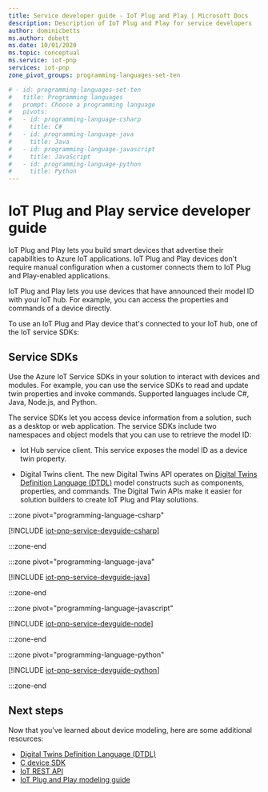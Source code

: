 ```yaml
---
title: Service developer guide - IoT Plug and Play | Microsoft Docs
description: Description of IoT Plug and Play for service developers
author: dominicbetts
ms.author: dobett
ms.date: 10/01/2020
ms.topic: conceptual
ms.service: iot-pnp
services: iot-pnp
zone_pivot_groups: programming-languages-set-ten

# - id: programming-languages-set-ten
#   title: Programming languages
#   prompt: Choose a programming language
#   pivots:
#   - id: programming-language-csharp
#     title: C#
#   - id: programming-language-java
#     title: Java
#   - id: programming-language-javascript
#     title: JavaScript
#   - id: programming-language-python
#     title: Python
---
```


# IoT Plug and Play service developer guide

IoT Plug and Play lets you build smart devices that advertise their capabilities to Azure IoT applications. IoT Plug and Play devices don't require manual configuration when a customer connects them to IoT Plug and Play-enabled applications.

IoT Plug and Play lets you use devices that have announced their model ID with your IoT hub. For example, you can access the properties and commands of a device directly.

To use an IoT Plug and Play device that's connected to your IoT hub, one of the IoT service SDKs:

## Service SDKs

Use the Azure IoT Service SDKs in your solution to interact with devices and modules. For example, you can use the service SDKs to read and update twin properties and invoke commands. Supported languages include C#, Java, Node.js, and Python.

The service SDKs let you access device information from a solution, such as a desktop or web application. The service SDKs include two namespaces and object models that you can use to retrieve the model ID:

- Iot Hub service client. This service exposes the model ID as a device twin property.

- Digital Twins client. The new Digital Twins API operates on [Digital Twins Definition Language (DTDL)](concepts-digital-twin.md) model constructs such as components, properties, and commands. The Digital Twin APIs make it easier for solution builders to create IoT Plug and Play solutions.

:::zone pivot="programming-language-csharp"

[!INCLUDE [iot-pnp-service-devguide-csharp](../../includes/iot-pnp-service-devguide-csharp.md)]

:::zone-end

:::zone pivot="programming-language-java"

[!INCLUDE [iot-pnp-service-devguide-java](../../includes/iot-pnp-service-devguide-java.md)]

:::zone-end

:::zone pivot="programming-language-javascript"

[!INCLUDE [iot-pnp-service-devguide-node](../../includes/iot-pnp-service-devguide-node.md)]

:::zone-end

:::zone pivot="programming-language-python"

[!INCLUDE [iot-pnp-service-devguide-python](../../includes/iot-pnp-service-devguide-python.md)]

:::zone-end

## Next steps

Now that you've learned about device modeling, here are some additional resources:

- [Digital Twins Definition Language (DTDL)](https://github.com/Azure/opendigitaltwins-dtdl)
- [C device SDK](/azure/iot-hub/iot-c-sdk-ref/)
- [IoT REST API](/rest/api/iothub/device)
- [IoT Plug and Play modeling guide](concepts-modeling-guide.md)